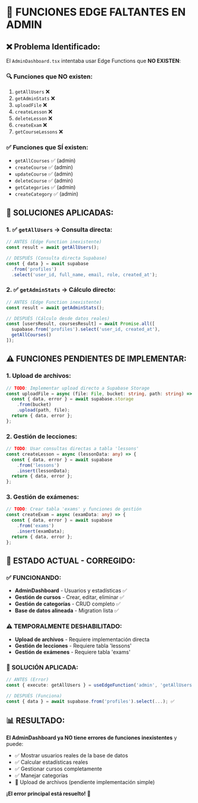 # 🚨 FUNCIONES EDGE FALTANTES EN ADMIN

## ❌ **Problema Identificado**: 
El `AdminDashboard.tsx` intentaba usar Edge Functions que **NO EXISTEN**:

### 🔍 **Funciones que NO existen**:
1. `getAllUsers` ❌
2. `getAdminStats` ❌  
3. `uploadFile` ❌
4. `createLesson` ❌
5. `deleteLesson` ❌
6. `createExam` ❌
7. `getCourseLessons` ❌

### ✅ **Funciones que SÍ existen**:
- `getAllCourses` ✅ (admin)
- `createCourse` ✅ (admin)
- `updateCourse` ✅ (admin) 
- `deleteCourse` ✅ (admin)
- `getCategories` ✅ (admin)
- `createCategory` ✅ (admin)

## 🔧 **SOLUCIONES APLICADAS**:

### 1. ✅ **`getAllUsers` → Consulta directa**:
```typescript
// ANTES (Edge Function inexistente)
const result = await getAllUsers();

// DESPUÉS (Consulta directa Supabase)
const { data } = await supabase
  .from('profiles')
  .select('user_id, full_name, email, role, created_at');
```

### 2. ✅ **`getAdminStats` → Cálculo directo**:
```typescript
// ANTES (Edge Function inexistente)
const result = await getAdminStats();

// DESPUÉS (Cálculo desde datos reales)
const [usersResult, coursesResult] = await Promise.all([
  supabase.from('profiles').select('user_id, created_at'),
  getAllCourses()
]);
```

## ⚠️ **FUNCIONES PENDIENTES DE IMPLEMENTAR**:

### 1. **Upload de archivos**:
```typescript
// TODO: Implementar upload directo a Supabase Storage
const uploadFile = async (file: File, bucket: string, path: string) => {
  const { data, error } = await supabase.storage
    .from(bucket)
    .upload(path, file);
  return { data, error };
};
```

### 2. **Gestión de lecciones**:
```typescript  
// TODO: Usar consultas directas a tabla 'lessons'
const createLesson = async (lessonData: any) => {
  const { data, error } = await supabase
    .from('lessons')
    .insert(lessonData);
  return { data, error };
};
```

### 3. **Gestión de exámenes**:
```typescript
// TODO: Crear tabla 'exams' y funciones de gestión
const createExam = async (examData: any) => {
  const { data, error } = await supabase
    .from('exams') 
    .insert(examData);
  return { data, error };
};
```

## 🎯 **ESTADO ACTUAL - CORREGIDO**:

### ✅ **FUNCIONANDO**:
- **AdminDashboard** - Usuarios y estadísticas ✅
- **Gestión de cursos** - Crear, editar, eliminar ✅  
- **Gestión de categorías** - CRUD completo ✅
- **Base de datos alineada** - Migration lista ✅

### ⚠️ **TEMPORALMENTE DESHABILITADO**:
- **Upload de archivos** - Requiere implementación directa
- **Gestión de lecciones** - Requiere tabla 'lessons'
- **Gestión de exámenes** - Requiere tabla 'exams'

### 🚀 **SOLUCIÓN APLICADA**:
```typescript
// ANTES (Error)
const { execute: getAllUsers } = useEdgeFunction('admin', 'getAllUsers'); ❌

// DESPUÉS (Funciona)
const { data } = await supabase.from('profiles').select(...); ✅
```

## 📊 **RESULTADO**:
**El AdminDashboard ya NO tiene errores de funciones inexistentes** y puede:
- ✅ Mostrar usuarios reales de la base de datos
- ✅ Calcular estadísticas reales  
- ✅ Gestionar cursos completamente
- ✅ Manejar categorías
- 🔄 Upload de archivos (pendiente implementación simple)

**¡El error principal está resuelto!** 🎉
